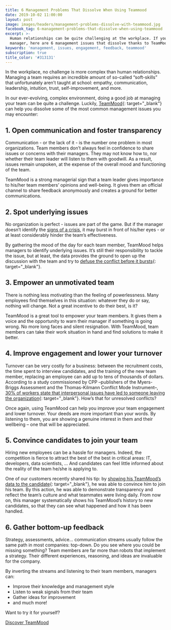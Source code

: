 ```yaml
---
title: 6 Management Problems That Dissolve When Using Teammood
date: 2019-10-02 11:00:00
layout: post
image: images/headers/management-problems-dissolve-with-teammood.jpg
facebook_tag: 6-management-problems-that-dissolve-when-using-teammood
excerpt: >-
  Human relationships can be quite challenging at the workplace. If you're a
  manager, here are 6 management issues that dissolve thanks to TeamMood
keywords: 'management, issues, engagement, feedback, teammood'
subscription: true
title_color: '#313131'
---
```


In the workplace, no challenge is more complex than human relationships. Managing a team requires an incredible amount of so-called “soft-skills” that unfortunately aren’t taught at school: empathy, communication, leadership, intuition, trust, self-improvement, and more.&nbsp;

In our ever-evolving, complex environment, doing a good job at managing your team can be quite a challenge. Luckily, [TeamMood](http://teammood.com){: target="_blank"} can help you dissolve some of the most common management issues you may encounter:

## **1\. Open communication and foster transparency**

Communication - or the lack of it - is the number one problem in most organizations. Team members don’t always feel in confidence to share issues or concerns with their managers. They may not know how to, nor whether their team leader will listen to them with goodwill. As a result, issues remain unspoken, at the expense of the overall mood and functioning of the team.

TeamMood is a strong managerial sign that a team leader gives importance to his/her team members’ opinions and well-being. It gives them an official channel to share feedback anonymously and creates a ground for better communications.&nbsp;

## **2\. Spot underlying issues**

No organization is perfect - issues are part of the game. But if the manager doesn’t identify the [signs of a crisis](https://blog.teammood.com/en/2017/04/11/8-warnings-that-a-crisis-is-looming-among-your-teammates.html), it may burst in front of his/her eyes - or at least considerably hinder the team’s effectiveness.

By gathering the mood of the day for each team member, TeamMood helps managers to identify underlying issues. It’s still their responsibility to tackle the issue, but at least, the data provides the ground to open up the discussion with the team and try to&nbsp;[defuse the conflict before it bursts](https://blog.teammood.com/2017/06/29/how-to-defuse-conflicts-at-work-in-5-steps.html){: target="_blank"}.

## **3\. Empower an unmotivated team**

There is nothing less motivating than the feeling of powerlessness. Many employees find themselves in this situation: whatever they do or say, nothing will change. Not a great incentive to do their best, is it?

TeamMood is a great tool to empower your team members. It gives them a voice and the opportunity to warn their manager if something is going wrong. No more long faces and silent resignation. With TeamMood, team members can take their work situation in hand and find solutions to make it better.

## **4\. Improve engagement and lower your turnover**

Turnover can be very costly for a business: between the recruitment costs, the time spent to interview candidates, and the training of the new team member, replacing an employee can add up to tens of thousands of dollars. According to a study commissioned by CPP –publishers of the Myers-Briggs Assessment and the Thomas-Kilmann Conflict Mode Instrument–, [30% of workers state that interpersonal issues have led to someone leaving the organization](https://www.entrepreneur.com/article/207196){: target="_blank"}. How’s that for unresolved conflicts?

Once again, using TeamMood can help you improve your team engagement and lower turnover. Your deeds are more important than your words. By listening to them, you are showing a genuine interest in them and their wellbeing – one that will be appreciated.&nbsp;

## **5\. Convince candidates to join your team**

Hiring new employees can be a hassle for managers. Indeed, the competition is fierce to attract the best of the best in critical areas: IT, developers, data scientists, … And candidates can feel little informed about the reality of the team he/she is applying to.

One of our customers recently shared his tip: by [showing his TeamMood’s data to the candidate](https://blog.teammood.com/2019/04/16/convincing-candidates-to-join-your-team.html){: target="_blank"}, he was able to convince him to join his team. By this action, he was able to demonstrate transparency and reflect the team’s culture and what teammates were living daily. From now on, this manager systematically shows his TeamMood’s history to new candidates, so that they can see what happened and how it has been handled.&nbsp;

## **6\. Gather bottom-up feedback**

Strategy, assessments, advice… communication streams usually follow the same path in most companies: top-down. Do you see where you could be missing something? Team members are far more than robots that implement a strategy. Their different experiences, reasoning, and ideas are invaluable for the company.

By inverting the streams and listening to their team members, managers can:

* Improve their knowledge and management style
* Listen to weak signals from their team
* Gather ideas for improvement
* and much more\!

Want to try it for yourself?

<a class="button" target="_blank" href="https://www.teammood.com/en/continuous-improvement/">Discover TeamMood</a>

&nbsp;